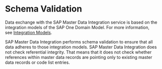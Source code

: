 <!-- loio4c3c9e4c061043ffbbfb760a4056b838 -->

# Schema Validation

Data exchange with the SAP Master Data Integration service is based on the integration models of the SAP One Domain Model. For more information, see [Integration Models](../about-this-service/integration-models-8882bf9.md).

SAP Master Data Integration performs schema validation to ensure that all data adheres to those integration models. SAP Master Data Integration does not check referential integrity. That means that it does not check whether references within master data records are pointing only to existing master data records or code list entries.

